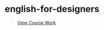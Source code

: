 # english-for-designers

>[View Course Work](https://michalhornof.github.io/english-for-designers2/)
